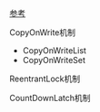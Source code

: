 
[参考](http://www.cnblogs.com/dolphin0520/p/3938914.html)

CopyOnWrite机制
 - CopyOnWriteList
 - CopyOnWriteSet
 
 
 
ReentrantLock机制


CountDownLatch机制


